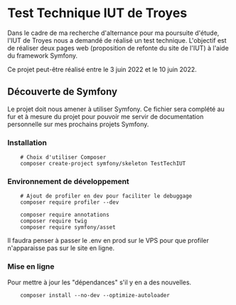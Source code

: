 # Test Technique IUT de Troyes

Dans le cadre de ma recherche d'alternance pour ma poursuite d'étude, l'IUT de Troyes nous a demandé de réalisé un test technique. L'objectif est de réaliser deux pages web (proposition de refonte du site de l'IUT) à l'aide du framework Symfony.

Ce projet peut-être réalisé entre le 3 juin 2022 et le 10 juin 2022. 

## Découverte de Symfony

Le projet doit nous amener à utiliser Symfony. Ce fichier sera complété au fur et à mesure du projet pour pouvoir me servir de documentation personnelle sur mes prochains projets Symfony.

### Installation

```
    # Choix d'utiliser Composer
    composer create-project symfony/skeleton TestTechIUT
```

### Environnement de développement

```
    # Ajout de profiler en dev pour faciliter le debuggage
    composer require profiler --dev

    composer require annotations
    composer require twig
    composer require symfony/asset

```
Il faudra penser à passer le .env en prod sur le VPS pour que profiler n'apparaisse pas sur le site en ligne.

### Mise en ligne

Pour mettre à jour les "dépendances" s'il y en a des nouvelles.
```
    composer install --no-dev --optimize-autoloader
```
